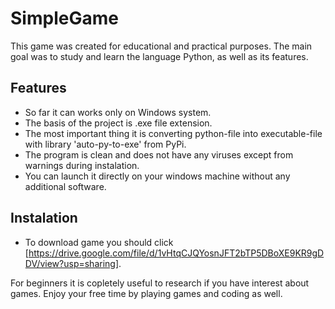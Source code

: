 # SimpleGame

This game was created for educational and practical purposes.
The main goal was to study and learn the language Python, as well as its features.

## Features

- So far it can works only on Windows system. 
- The basis of the project is .exe file extension.
- The most important thing it is converting python-file into executable-file with library 'auto-py-to-exe' from PyPi.
- The program is clean and does not have any viruses except from warnings during instalation.
- You can launch it directly on your windows machine without any additional software.

## Instalation

- To download game you should click [https://drive.google.com/file/d/1vHtqCJQYosnJFT2bTP5DBoXE9KR9gDDV/view?usp=sharing].

For beginners it is copletely useful to research if you have interest about games.
Enjoy your free time by playing games and coding as well.
